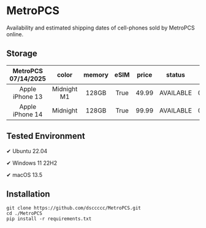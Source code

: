 # MetroPCS
Availability and estimated shipping dates of cell-phones sold by MetroPCS online.
## Storage
|MetroPCS 07/14/2025|color|memory|eSIM|price|status|shipping from|shipping to|
|:--:|:--:|:--:|:--:|:--:|:--:|:--:|:--:|
|Apple iPhone 13|Midnight M1|128GB|True|49.99|AVAILABLE|07/14/2025|07/17/2025|
|Apple iPhone 14|Midnight|128GB|True|99.99|AVAILABLE|07/14/2025|07/17/2025|

## Tested Environment
✔ Ubuntu 22.04

✔ Windows 11 22H2

✔ macOS 13.5
## Installation
```
git clone https://github.com/dsccccc/MetroPCS.git
cd ./MetroPCS
pip install -r requirements.txt
```
